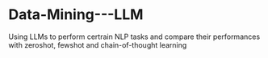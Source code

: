 # Data-Mining---LLM
Using LLMs to perform certrain NLP tasks and compare their performances with zeroshot, fewshot and chain-of-thought learning
